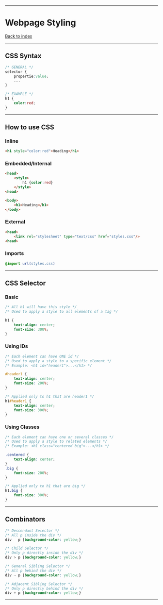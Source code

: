 
---
# Webpage Styling

[Back to index](../index.md)

---
## CSS Syntax

```css
/* GENERAL */
selector {
	propertie:value;
	...
}

/* EXAMPLE */
h1 {
	color:red;
}
```
---
## How to use CSS
### Inline
```html
<h1 style="color:red">Heading</h1>
```
### Embedded/Internal
```html
<head>
	<style>
		h1 {color:red}
	</style>
<head>

<body>
	<h1>Heading</h1>
</body>
```
### External
```html
<head>
	<link rel="stylesheet" type="text/css" href="styles.css"/>
<head>
```
### Imports
```css
@import url(styles.css)
```
---
## CSS Selector

### Basic
```css
/* All h1 will have this style */
/* Used to apply a style to all elements of a tag */

h1 {
	text-align: center;
	font-size: 300%;
}
```
### Using IDs
```css
/* Each element can have ONE id */
/* Used to apply a style to a specific element */
/* Example: <h1 id="header1">...</h1> */

#header1 {
	text-align: center;
	font-size: 200%;
}

/* Applied only to h1 that are header1 */
h1#header1 {
	text-align: center;
	font-size: 300%;
}
```
### Using Classes
```css
/* Each element can have one or several classes */
/* Used to apply a style to related elements */
/* Example: <h1 class="centered big">...</h1> */

.centered {
	text-align: center;
}
.big {
	font-size: 200%;
}

/* Applied only to h1 that are big */
h1.big {
	font-size: 300%;
}
```
---
## Combinators
```css
/* Descendant Selector */
/* All p inside the div */
div   p {background-color: yellow;}

/* Child Selector */
/* Only p directly inside the div */
div > p {background-color: yellow;}

/* General Sibling Selector */
/* All p behind the div */
div ~ p {background-color: yellow;}

/* Adjacent Sibling Selector */
/* Only p directly behind the div */
div + p {background-color: yellow;}
```
---
